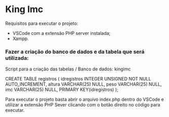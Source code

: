 <h1>King Imc</h1>

Requisitos para executar o projeto:

- VSCode com a extensão PHP server instalada;
- Xampp.

<h3>Fazer a criação do banco de dados e da tabela que será utilizada:</h3>

Script para a criação das tabelas / Banco de dados: kingimc

CREATE TABLE registros (
  idregistros INTEGER UNSIGNED NOT NULL AUTO_INCREMENT,
  altura VARCHAR(25) NULL,
  peso VARCHAR(25) NULL,
  imc VARCHAR(25) NULL,
  PRIMARY KEY(idregistros)
);

Para executar o projeto basta abrir o arquivo index.php dentro do VSCode e utilizar a extensão PHP Sever clicando com o botão direito no código para executar.



